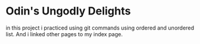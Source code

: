 # Odin's Ungodly Delights

in this project i practiced using git commands using ordered and unordered list. And i linked other pages to my index page. 
